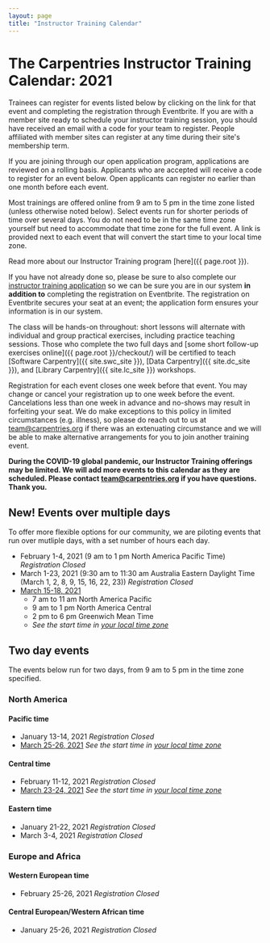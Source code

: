 ```yaml
---
layout: page
title: "Instructor Training Calendar"
---
```



# The Carpentries Instructor Training Calendar: 2021

Trainees can register for events listed below by clicking on the link for that event and completing the registration through Eventbrite.  If you are with a member site ready to schedule your instructor training session, you should have received an email with a code for your team to register. People affiliated with member sites can register at any time during their site's membership term.

If you are joining through our open application program, applications are reviewed on a rolling basis.  Applicants who are accepted will receive a code to register for an event below.  Open applicants can register no earlier than one month before each event.

Most trainings are offered online from 9 am to 5 pm in the time zone listed (unless otherwise noted below). Select events run for shorter periods of time over several days. You do not need to be in the same time zone yourself but need to accommodate that time zone for the full event. A link is provided next to each event that will convert the start time to your local time zone.

Read more about our Instructor Training program [here]({{ page.root }}).

If you have not already done so, please be sure to also complete our [instructor training application](https://amy.carpentries.org/forms/request_training/) so we can be sure you are in our system **in addition to** completing the registration on Eventbrite. The registration on Eventbrite secures your seat at an event; the application form ensures your information is in our system.    

The class will be hands-on throughout:
short lessons will alternate with individual and group practical exercises,
including practice teaching sessions.
Those who complete the two full days
and [some short follow-up exercises online]({{ page.root }}/checkout/)
will be certified to teach [Software Carpentry]({{ site.swc_site }}), [Data Carpentry]({{ site.dc_site }}), and [Library Carpentry]({{ site.lc_site }}) workshops.

Registration for each event closes one week before that event. You may change or cancel your registration up to one week before the event. Cancelations less than one week in advance and no-shows may result in forfeiting your seat.  We do make exceptions to this policy in limited circumstances (e.g. illness), so please do reach out to us at [team@carpentries.org](mailto:team@carpentries.org) if there was an extenuating circumstance and we will be able to make alternative arrangements for you to join another training event.

**During the COVID-19 global pandemic, our Instructor Training offerings may be limited. We will add more events to this calendar as they are scheduled. Please contact team@carpentries.org if you have questions.  Thank you.**

## New! Events over multiple days
To offer more flexible options for our community, we are piloting events that run over mutliple days, with a set number of hours each day. 

* February 1-4, 2021 (9 am to 1 pm North America Pacific Time) *Registration Closed*
* March 1-23, 2021 (9:30 am to 11:30 am Australia Eastern Daylight Time (March 1, 2, 8, 9, 15, 16, 22, 23)) *Registration Closed*
* [March 15-18, 2021](https://www.eventbrite.com/e/online-instructor-training-march-15-18-2021-n-america-central-time-tickets-130300910531)
    * 7 am to 11 am North America Pacific  
    * 9 am to 1 pm North America Central
    * 2 pm to 6 pm Greenwich Mean Time
    * *See the start time in [your local time zone](https://www.timeanddate.com/worldclock/fixedtime.html?msg=Carpentries+Instructor+Training&iso=20210315T09&p1=64&ah=4)*

## Two day events

The events below run for two days, from 9 am to 5 pm in the time zone specified. 

### North America

#### Pacific time
* January 13-14, 2021 *Registration Closed*
* [March 25-26, 2021](https://www.eventbrite.com/e/online-instructor-training-march-25-26-2021-n-america-pacific-time-tickets-130300356875) *See the start time in [your local time zone](https://www.timeanddate.com/worldclock/fixedtime.html?iso=20210325T09&p1=137&ah=8)*


#### Central time
* February 11-12, 2021 *Registration Closed*
* [March 23-24, 2021](https://www.eventbrite.com/e/online-instructor-training-march-23-24-2021-n-america-central-time-tickets-130299927591) *See the start time in [your local time zone](https://www.timeanddate.com/worldclock/fixedtime.html?msg=Carpentries+Instructor+Training&iso=20210323T09&p1=64&ah=8)*

#### Eastern time
* January 21-22, 2021 *Registration Closed*
* March 3-4, 2021 *Registration Closed*


### Europe and Africa

#### Western European time
* February 25-26, 2021 *Registration Closed*

#### Central European/Western African time
* January 25-26, 2021 *Registration Closed*
